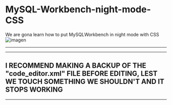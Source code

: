 # MySQL-Workbench-night-mode-CSS
We are gona learn how to put MySQLWorkbench in night mode with CSS
![imagen](C:\Users\landa\Downloads\MySQLWorkbench.png)

----------------------------------------------------------------------------------------------------------------------------------------------------------------
----------------------------------------------------------------------------------------------------------------------------------------------------------------
I RECOMMEND MAKING A BACKUP OF THE "code_editor.xml" FILE BEFORE EDITING, LEST WE TOUCH SOMETHING WE SHOULDN'T AND IT STOPS WORKING
----------------------------------------------------------------------------------------------------------------------------------------------------------------
----------------------------------------------------------------------------------------------------------------------------------------------------------------
